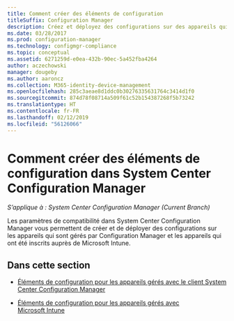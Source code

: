 ```yaml
---
title: Comment créer des éléments de configuration
titleSuffix: Configuration Manager
description: Créez et déployez des configurations sur des appareils qui sont à la fois gérés par System Center Configuration Manager et inscrits auprès de Microsoft Intune.
ms.date: 03/28/2017
ms.prod: configuration-manager
ms.technology: configmgr-compliance
ms.topic: conceptual
ms.assetid: 6271259d-e0ea-432b-90ec-5a452fba4264
author: aczechowski
manager: dougeby
ms.author: aaroncz
ms.collection: M365-identity-device-management
ms.openlocfilehash: 285c3aeae8d1ddc0b30276335631764c3414d1f0
ms.sourcegitcommit: 874d78f08714a509f61c52b154387268f5b73242
ms.translationtype: HT
ms.contentlocale: fr-FR
ms.lasthandoff: 02/12/2019
ms.locfileid: "56126066"
---
```

# <a name="how-to-create-configuration-items-in-system-center-configuration-manager"></a>Comment créer des éléments de configuration dans System Center Configuration Manager

*S’applique à : System Center Configuration Manager (Current Branch)*

Les paramètres de compatibilité dans System Center Configuration Manager vous permettent de créer et de déployer des configurations sur les appareils qui sont gérés par Configuration Manager et les appareils qui ont été inscrits auprès de Microsoft Intune.  

## <a name="in-this-section"></a>Dans cette section  

-   [Éléments de configuration pour les appareils gérés avec le client System Center Configuration Manager](../../compliance/deploy-use/configuration-items-for-devices-managed-with-the-client.md)  

-   [Éléments de configuration pour les appareils gérés avec Microsoft Intune](../../compliance/deploy-use/configuration-items-for-devices-managed-without-the-client.md)  
